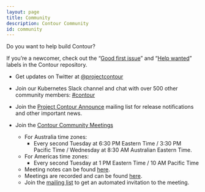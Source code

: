 ```yaml
---
layout: page
title: Community
description: Contour Community
id: community
---
```

Do you want to help build Contour?

If you’re a newcomer, check out the “[Good first issue][1]” and “[Help wanted][2]” labels in the Contour repository.

* Get updates on Twitter at [@projectcontour][3]

* Join our Kubernetes Slack channel and chat with over 500 other community members: [#contour​][4]

* Join the [Project Contour Announce][8] mailing list for release notifications and other important news.

* Join the [Contour Community Meetings](https://projectcontour.io/community/)
  * For Australia time zones:
    * Every second Tuesday at 6:30 PM Eastern Time / 3:30 PM Pacific Time / Wednesday at 8:30 AM Australian Eastern Time.
  * For Americas time zones:
    * Every second Tuesday at 1 PM Eastern Time / 10 AM Pacific Time
  * Meeting notes can be found [here][6].
  * Meetings are recorded and can be found [here][7].
  * Join the [mailing list](https://groups.google.com/forum/#!forum/projectcontour-announce) to get an automated invitation to the meeting.

[1]: {{site.github.repository_url}}/issues?q=is%3Aopen+is%3Aissue+label%3A%22Good+first+issue%22
[2]: {{site.github.repository_url}}/issues?utf8=%E2%9C%93&q=is%3Aopen+is%3Aissue+label%3A%22Help+wanted%22+
[3]: {{site.footer_social_links.Twitter.url}}
[4]: {{site.footer_social_links.Slack.url}}
[5]: https://vmware.zoom.us/j/347232187
[6]: https://hackmd.io/84Xbl4WBTpm7OBhaOAsSiw
[7]: https://www.youtube.com/playlist?list=PL7bmigfV0EqTBsPrnCkzhu0R4SAWnBjLj
[8]: https://groups.google.com/forum/#!forum/projectcontour-announce
